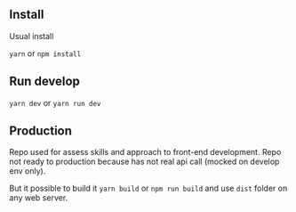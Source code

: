 ## Install

Usual install

`yarn` or `npm install`

## Run develop

`yarn dev` or `yarn run dev`

## Production

Repo used for assess skills and approach to front-end development.
Repo not ready to production because has not real api call (mocked on develop env only).

But it possible to build it
`yarn build` or `npm run build`
and use `dist` folder on any web server.

